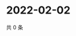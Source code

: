 # 2022-02-02

共 0 条

<!-- BEGIN WEIBO -->
<!-- 最后更新时间 Wed Feb 02 2022 23:11:27 GMT+0800 (China Standard Time) -->

<!-- END WEIBO -->
